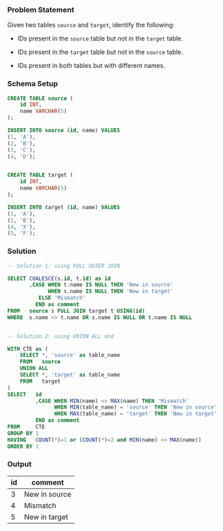 ### Problem Statement

Given two tables `source` and `target`, identify the following:

- IDs present in the `source` table but not in the `target` table.

- IDs present in the `target` table but not in the `source` table.

- IDs present in both tables but with different names.

### Schema Setup

```sql
CREATE TABLE source (
    id INT, 
    name VARCHAR(5)
);

INSERT INTO source (id, name) VALUES 
(1, 'A'),
(2, 'B'),
(3, 'C'),
(4, 'D');


CREATE TABLE target (
    id INT, 
    name VARCHAR(5)
);

INSERT INTO target (id, name) VALUES 
(1, 'A'),
(2, 'B'),
(4, 'X'),
(5, 'F');
```

### Solution

```sql
-- Solution 1: using FULL OUTER JOIN

SELECT COALESCE(s.id, t.id) as id
       ,CASE WHEN t.name IS NULL THEN 'New in source'
             WHEN s.name IS NULL THEN 'New in target'
          ELSE 'Mismatch' 
         END as comment
FROM   source s FULL JOIN target t USING(id)
WHERE  s.name <> t.name OR s.name IS NULL OR t.name IS NULL


-- Solution 2: using UNION ALL and 

WITH CTE as (
    SELECT *, 'source' as table_name
    FROM   source
    UNION ALL
    SELECT *, 'target' as table_name
    FROM   target
)
SELECT   id
         ,CASE WHEN MIN(name) <> MAX(name) THEN 'Mismatch'
               WHEN MIN(table_name) = 'source' THEN 'New in source'
               WHEN MAX(table_name) = 'target' THEN 'New in target' 
         END as comment
FROM     CTE
GROUP BY 1
HAVING   COUNT(*)=1 or (COUNT(*)=2 and MIN(name) <> MAX(name))
ORDER BY 1
```

### Output

| id  | comment         |
|-----|-----------------|
| 3   | New in source   |
| 4   | Mismatch        |
| 5   | New in target   |
